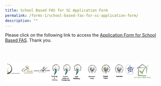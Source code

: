 ```yaml
---
title: School Based FAS for SC Application Form
permalink: /forms-1/school-based-fas-for-sc-application-form/
description: ""
---
```

Please click on the following link to access the&nbsp;[Application Form for School Based FAS](/files/Forms/2024/2024%20sb%20fas%20for%20sc%20-%20application%20form.pdf). Thank you.

<br>
<br>
<br>

<style>  
img {  
  display: block;  
  margin-left: auto;  
  margin-right: auto;  
}  
</style>  
<img src="/images/banner_awards_.png" alt="banner awards" style="width:95%;">